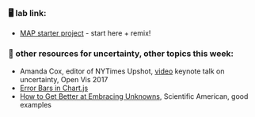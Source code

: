 ### 🖥️ lab link:
- [MAP starter project](https://glitch.com/edit/#!/satin-workable-surf?path=README.md%3A5%3A7) - start here + remix!

### 🤖 other resources for uncertainty, other topics this week:
- Amanda Cox, editor of NYTimes Upshot, [video](https://www.youtube.com/watch?v=0L1tGo-DvD0) keynote talk on uncertainty, Open Vis 2017
- [Error Bars in Chart.js](https://handsondataviz.org/chartjs-error-bars.html)
- [How to Get Better at Embracing Unknowns](https://www.scientificamerican.com/article/how-to-get-better-at-embracing-unknowns/), Scientific American, good examples
